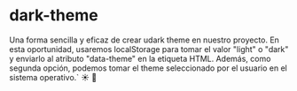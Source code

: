 # dark-theme
Una forma sencilla y eficaz de crear udark theme en nuestro proyecto. En esta oportunidad, usaremos localStorage para tomar el valor "light" o "dark" y enviarlo al atributo "data-theme" en la etiqueta HTML. Además, como segunda opción, podemos tomar el theme seleccionado por el usuario en el sistema operativo.`
☀️ 🌙
